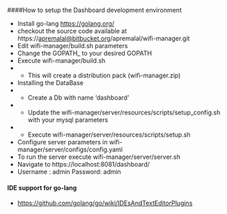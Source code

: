 ####How to setup the  Dashboard development environment

* Install go-lang https://golang.org/
* checkout the source code available at https://apremalal@bitbucket.org/apremalal/wifi-manager.git	
* Edit wifi-manager/build.sh parameters
* Change the GOPATH_ to your desired GOPATH
* Execute wifi-manager/build.sh 
* * This will create a distribution pack (wifi-manager.zip)
* Installing the DataBase
* * Create a Db with name ‘dashboard’
* * Update the wifi-manager/server/resources/scripts/setup_config.sh with your mysql parameters
* * Execute wifi-manager/server/resources/scripts/setup.sh
* Configure server parameters in  wifi-manager/server/configs/config.yaml
* To run the server execute wifi-manager/server/server.sh
* Navigate to https://localhost:8081/dashboard/
* Username : admin Password: admin

#### IDE support for go-lang

* https://github.com/golang/go/wiki/IDEsAndTextEditorPlugins